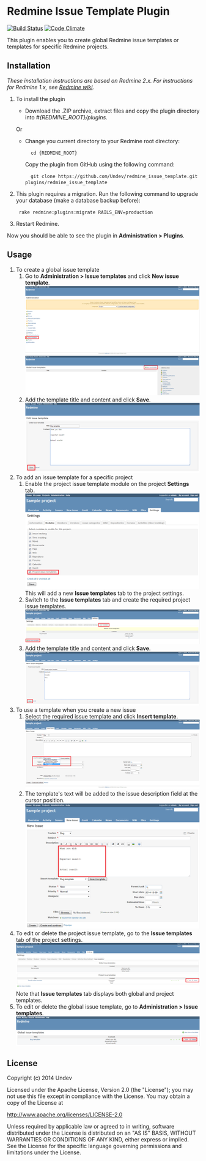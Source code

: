 # Redmine Issue Template Plugin

[![Build Status](https://travis-ci.org/Undev/redmine_issue_template.png?branch=master)](https://travis-ci.org/Undev/redmine_issue_template)
[![Code Climate](https://codeclimate.com/github/Undev/redmine_issue_template.png)](https://codeclimate.com/github/Undev/redmine_issue_template)

This plugin enables you to create global Redmine issue templates or templates for specific Redmine projects.

## Installation

*These installation instructions are based on Redmine 2.x. For instructions for Redmine 1.x, see [Redmine wiki](http://www.redmine.org/projects/redmine/wiki/Plugins).*

1. To install the plugin
    * Download the .ZIP archive, extract files and copy the plugin directory into *#{REDMINE_ROOT}/plugins*.
    
    Or

    * Change you current directory to your Redmine root directory:  

            cd {REDMINE_ROOT}
 
      Copy the plugin from GitHub using the following command:

            git clone https://github.com/Undev/redmine_issue_template.git plugins/redmine_issue_template

2. This plugin requires a migration. Run the following command to upgrade your database (make a database backup before):  

        rake redmine:plugins:migrate RAILS_ENV=production

3. Restart Redmine.

Now you should be able to see the plugin in **Administration > Plugins**.

## Usage

1. To create a global issue template
    1. Go to **Administration > Issue templates** and click **New issue template**.  
      ![create global template](global_issue_template_1.PNG)  
      ![create global template](global_issue_template_2.PNG)
    2. Add the template title and content and click **Save**.  
    ![create global template](global_issue_template_3.PNG)
2. To add an issue template for a specific project
    1. Enable the project issue template module on the project **Settings** tab.  
      ![issue template module](issue_template_1.PNG)  
      This will add a new **Issue templates** tab to the project settings.
    2. Switch to the **Issue templates** tab and create the required project issue templates.  
      ![create issue template](issue_template_2.PNG)  
    3. Add the template title and content and click **Save**.  
    ![create issue template](issue_template_3.PNG)
3. To use a template when you create a new issue
    1. Select the required issue template and click **Insert template**.  
    ![select issue template](issue_template_4.PNG)
    2. The template's text will be added to the issue description field at the cursor position.  
    ![add issue template](issue_template_5.PNG)
4. To edit or delete the project issue template, go to the **Issue templates** tab of the project settings.  
  ![edit issue template](issue_template_6.PNG)
  Note that **Issue templates** tab displays both global and project templates.
5. To edit or delete the global issue template, go to **Administration > Issue templates**.  
![create global template](global_issue_template_4.PNG)


## License

Copyright (c) 2014 Undev

Licensed under the Apache License, Version 2.0 (the "License");
you may not use this file except in compliance with the License.
You may obtain a copy of the License at

http://www.apache.org/licenses/LICENSE-2.0

Unless required by applicable law or agreed to in writing, software
distributed under the License is distributed on an "AS IS" BASIS,
WITHOUT WARRANTIES OR CONDITIONS OF ANY KIND, either express or implied.
See the License for the specific language governing permissions and
limitations under the License.
